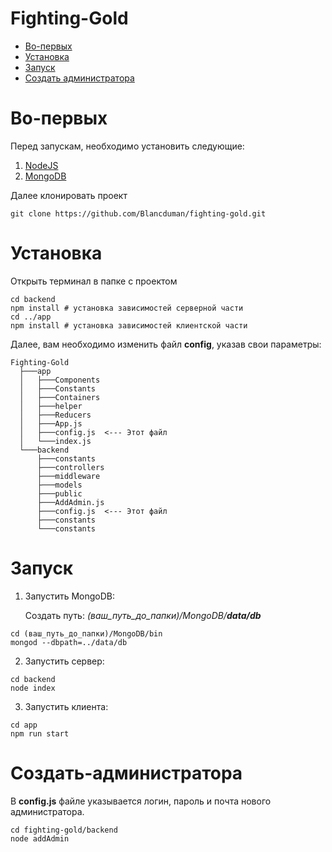 # Fighting-Gold

[//]: # (head-end)

* [Во-первых](#Во-первых)
* [Установка](#Установка)
* [Запуск](#Запуск)
* [Создать администратора](#Создать-администратора)

# Во-первых
Перед запускам, необходимо установить следующие:
1. [NodeJS](https://nodejs.org/en/)
2. [MongoDB](https://www.mongodb.com/download-center/community)

Далее клонировать проект
```
git clone https://github.com/Blancduman/fighting-gold.git
```

# Установка
Открыть терминал в папке с проектом
```
cd backend
npm install # установка зависимостей серверной части
cd ../app
npm install # установка зависимостей клиентской части
```
Далее, вам необходимо изменить файл **config**, указав свои параметры:
```
Fighting-Gold
  ├───app
  │   ├───Components
  │   ├───Constants
  │   ├───Containers
  │   ├───helper
  │   ├───Reducers
  │   ├───App.js
  │   ├───config.js  <--- Этот файл
  │   └───index.js
  └───backend    
      ├───constants
      ├───controllers
      ├───middleware
      ├───models
      ├───public
      ├───AddAdmin.js
      ├───config.js  <--- Этот файл
      ├───constants
      └───constants
```

# Запуск
1. Запустить MongoDB:

    Создать путь: _(ваш_путь_до_папки)/MongoDB/**data/db**_
```
cd (ваш_путь_до_папки)/MongoDB/bin
mongod --dbpath=../data/db
```
2. Запустить сервер:
```
cd backend
node index
```
3. Запустить клиента:
```
cd app
npm run start
```

# Создать-администратора
В **config.js** файле указывается логин, пароль и почта нового администратора.
```
cd fighting-gold/backend
node addAdmin
```
[//]: # (foot-start)

[{]: <helper> (navStep)


[}]: #
